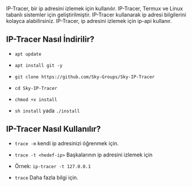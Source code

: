 IP-Tracer, bir ip adresini izlemek için kullanılır. IP-Tracer, Termux ve Linux tabanlı sistemler için geliştirilmiştir. IP-Tracer kullanarak ip adresi bilgilerini kolayca alabilirsiniz. IP-Tracer, ip adresini izlemek için ip-api kullanır.


## IP-Tracer Nasıl İndirilir?

* `apt update`

* `apt install git -y`

* `git clone https://github.com/Sky-Groups/Sky-IP-Tracer`

* `cd Sky-IP-Tracer`

* `chmod +x install`

* `sh install` yada `./install`


## IP-Tracer Nasıl Kullanılır?

* `trace -m` kendi ip adresinizi öğrenmek için.

* `trace -t <hedef-ip>` Başkalarının ip adresini izlemek için
* Örnek: `ip-tracer -t 127.0.0.1`

* `trace` Daha fazla bilgi için.
